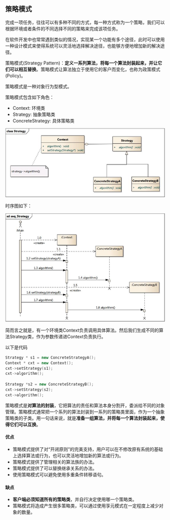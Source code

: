 ## 策略模式
完成一项任务，往往可以有多种不同的方式，每一种方式称为一个策略，我们可以根据环境或者条件的不同选择不同的策略来完成该项任务。

在软件开发中也常常遇到类似的情况，实现某一个功能有多个途径，此时可以使用一种设计模式来使得系统可以灵活地选择解决途径，也能够方便地增加新的解决途径。

策略模式(Strategy Pattern)：**定义一系列算法，将每一个算法封装起来，并让它们可以相互替换**。策略模式让算法独立于使用它的客户而变化，也称为政策模式(Policy)。

策略模式是一种对象行为型模式。

策略模式包含如下角色：

 - Context: 环境类
 - Strategy: 抽象策略类
 - ConcreteStrategy: 具体策略类

![](image/strategy0.jpg)

时序图如下：

![](image/strategy1.jpg)

简而言之就是，有一个环境类Context负责调用具体算法。然后我们生成不同的算法Strategy类，作为参数传递进Context负责执行。


以下是代码

``` c++
Strategy * s1 = new ConcreteStrategyA();
Context * cxt = new Context();
cxt->setStrategy(s1);
cxt->algorithm();

Strategy *s2 = new ConcreteStrategyB();
cxt->setStrategy(s2);
cxt->algorithm();
```

策略模式是**对算法的封装**，它把算法的责任和算法本身分割开，委派给不同的对象管理。策略模式通常把一个系列的算法封装到一系列的策略类里面，作为一个抽象策略类的子类。用一句话来说，就是**准备一组算法，并将每一个算法封装起来，使得它们可以互换**。

#### 优点
 - 策略模式提供了对“开闭原则”的完美支持，用户可以在不修改原有系统的基础上选择算法或行为，也可以灵活地增加新的算法或行为。
 - 策略模式提供了管理相关的算法族的办法。
 - 策略模式提供了可以替换继承关系的办法。
 - 使用策略模式可以避免使用多重条件转移语句。

#### 缺点
 - **客户端必须知道所有的策略类**，并自行决定使用哪一个策略类。
 - 策略模式将造成产生很多策略类，可以通过使用享元模式在一定程度上减少对象的数量。
